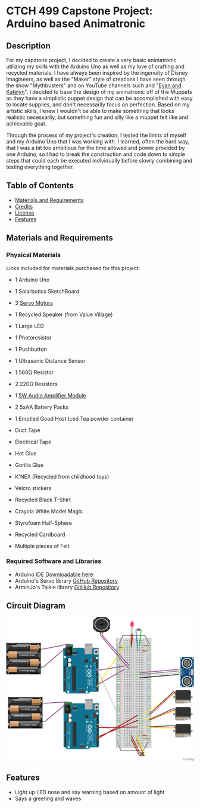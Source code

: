# CTCH 499 Capstone Project: Arduino based Animatronic
## Description

For my capstone project, I decided to create a very basic animatronic utilizing my skills with the Arduino Uno as well as my love of crafting and recycled materials. 
I have always been inspired by the ingenuity of Disney Imagineers, as well as the "Maker" style of creations I have seen through the show "Mythbusters" and on YouTube channels such and "[Evan and Katelyn](https://www.youtube.com/@EvanAndKatelyn)". I decided to base the design of my animatronic off of the Muppets as they have a simplistic puppet design that can be accomplished with easy to locate supplies, and don't necessarily focus on perfection. Based on my artistic skills, I knew I wouldn't be able to make something that looks realistic necessarily, but something fun and silly like a muppet felt like and achievable goal.

Through the process of my project's creation, I tested the limits of myself and my Arduino Uno that I was working with. I learned, often the hard way, that I was a bit too ambitious for the time allowed and power provided by one Arduino, so I had to break the construction and code down to simple steps that could each be executed individually before slowly combining and testing everything together.


## Table of Contents

- [Materials and Requirements](#materials-and-requirements)
- [Credits](#credits)
- [License](#license)
- [Features](#features)

## Materials and Requirements
### Physical Materials
Links included for materials purchased for this project.

- 1 Arduino Uno
- 1 Solarbotics SketchBoard
- 3 [Servo Motors](https://www.amazon.ca/gp/product/B07H85M78M/ref=ppx_yo_dt_b_asin_title_o06_s00?ie=UTF8&psc=1)
- 1 Recycled Speaker (from Value Village)
- 1 Large LED
- 1 Photoresistor
- 1 Pushbutton
- 1 Ultrasonic Distance Sensor
- 1 560Ω Resistor
- 2 220Ω Resistors
- 1 [5W Audio Amplifier Module](https://www.amazon.ca/gp/product/B077MKQJW2/ref=ppx_yo_dt_b_asin_title_o06_s00?ie=UTF8&psc=1)
- 2 5xAA Battery Packs


- 1 Emptied Good Host Iced Tea powder container
- Duct Tape
- Electrical Tape
- Hot Glue
- Gorilla Glue
- K'NEX (Recycled from childhood toys)
- Velcro stickers
- Recycled Black T-Shirt
- Crayola White Model Magic
- Styrofoam Half-Sphere
- Recycled Cardboard
- Multiple pieces of Felt


### Required Software and Libraries
- Arduino IDE [Downloadable here](https://www.arduino.cc/en/software)
- Arduino's Servo library [GitHub Repository](https://github.com/arduino-libraries/Servo)
- ArminJo's Talkie library [GitHub Repository](https://github.com/ArminJo/Talkie)

## Circuit Diagram

![Circuit Diagram](/Images/circuitDiagram.png)


## Features

- Light up LED nose and say warning based on amount of light
- Says a greeting and waves
